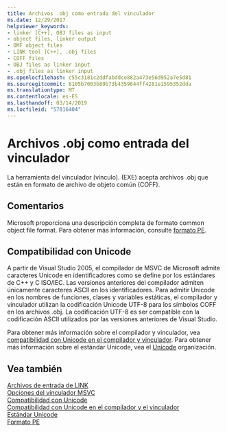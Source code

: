 ```yaml
---
title: Archivos .obj como entrada del vinculador
ms.date: 12/29/2017
helpviewer_keywords:
- linker [C++], OBJ files as input
- object files, linker output
- OMF object files
- LINK tool [C++], .obj files
- COFF files
- OBJ files as linker input
- .obj files as linker input
ms.openlocfilehash: c55c3181c2ddfabddce882a473e56d952a7e5d81
ms.sourcegitcommit: 8105b7003b89b73b4359644ff4281e1595352dda
ms.translationtype: MT
ms.contentlocale: es-ES
ms.lasthandoff: 03/14/2019
ms.locfileid: "57816404"
---
```

# <a name="obj-files-as-linker-input"></a>Archivos .obj como entrada del vinculador

La herramienta del vinculador (vínculo). (EXE) acepta archivos .obj que están en formato de archivo de objeto común (COFF).

## <a name="remarks"></a>Comentarios

Microsoft proporciona una descripción completa de formato common object file format. Para obtener más información, consulte [formato PE](/windows/desktop/Debug/pe-format).

## <a name="unicode-support"></a>Compatibilidad con Unicode

A partir de Visual Studio 2005, el compilador de MSVC de Microsoft admite caracteres Unicode en identificadores como se define por los estándares de C++ y C ISO/IEC. Las versiones anteriores del compilador admiten únicamente caracteres ASCII en los identificadores. Para admitir Unicode en los nombres de funciones, clases y variables estáticas, el compilador y vinculador utilizan la codificación Unicode UTF-8 para los símbolos COFF en los archivos .obj. La codificación UTF-8 es ser compatible con la codificación ASCII utilizados por las versiones anteriores de Visual Studio.

Para obtener más información sobre el compilador y vinculador, vea [compatibilidad con Unicode en el compilador y vinculador](unicode-support-in-the-compiler-and-linker.md). Para obtener más información sobre el estándar Unicode, vea el [Unicode](http://www.unicode.org/) organización.

## <a name="see-also"></a>Vea también

[Archivos de entrada de LINK](link-input-files.md)<br/>
[Opciones del vinculador MSVC](linker-options.md)<br/>
[Compatibilidad con Unicode](../../text/support-for-unicode.md)<br/>
[Compatibilidad con Unicode en el compilador y el vinculador](unicode-support-in-the-compiler-and-linker.md)<br/>
[Estándar Unicode](http://www.unicode.org/)<br/>
[Formato PE](/windows/desktop/Debug/pe-format)

